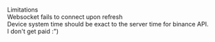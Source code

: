 <br>
Limitations
<br>
Websocket fails to connect upon refresh
<br>
Device system time should be exact to the server time for binance API.
<br>
I don't get paid :")
